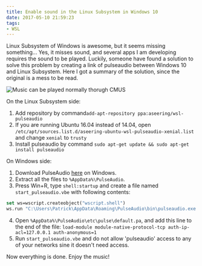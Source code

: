 ```yaml
---
title: Enable sound in the Linux Subsystem in Windows 10
date: 2017-05-10 21:59:23
tags:
- WSL
---
```

Linux Subsystem of Windows is awesome, but it seems missing something... Yes, it misses sound, and several apps I am developing requires the sound to be played. Luckily, someone have found a solution to solve this problem by creating a link of pulseaudio between Windows 10 and Linux Subsystem. Here I got a summary of the solution, since the original is a mess to be read.

![Music can be played normally thorugh CMUS](https://cdn.patrickwu.space/posts/dev/wsl/music_on_bash.png)
<!--more-->
On the Linux Subsystem side:

1. Add repository by command`add-apt-repository ppa:aseering/wsl-pulseaudio`
2. If you are running Ubuntu 16.04 instead of 14.04, open `/etc/apt/sources.list.d/aseering-ubuntu-wsl-pulseaudio-xenial.list` and change `xenial` to `trusty`
3. Install pulseaudio by command `sudo apt-get update && sudo apt-get install pulseaudio`

On Windows side:
1. Download PulseAudio [here](http://bosmans.ch/pulseaudio/pulseaudio-1.1.zip) on Windows.
2. Extract all the files to `%AppData%\PulseAudio`.
3. Press Win+R, type `shell:startup` and create a file named `start_pulseaudio.vbe` with following contents:
```vb
set ws=wscript.createobject("wscript.shell") 
ws.run "C:\Users\Patrick\AppData\Roaming\PulseAudio\bin\pulseaudio.exe --exit-idle-time=-1",0 
```
4. Open `%AppData%\PulseAudio\etc\pulse\default.pa`, and add this line to the end of the file:
`load-module module-native-protocol-tcp auth-ip-acl=127.0.0.1 auth-anonymous=1`
5. Run `start_pulseaudio.vbe` and do not allow 'pulseaudio' access to any of your networks sine it doesn't need access.

Now everything is done. Enjoy the music!
